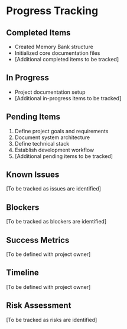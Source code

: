 # Progress Tracking

## Completed Items
- Created Memory Bank structure
- Initialized core documentation files
- [Additional completed items to be tracked]

## In Progress
- Project documentation setup
- [Additional in-progress items to be tracked]

## Pending Items
1. Define project goals and requirements
2. Document system architecture
3. Define technical stack
4. Establish development workflow
5. [Additional pending items to be tracked]

## Known Issues
[To be tracked as issues are identified]

## Blockers
[To be tracked as blockers are identified]

## Success Metrics
[To be defined with project owner]

## Timeline
[To be defined with project owner]

## Risk Assessment
[To be tracked as risks are identified]